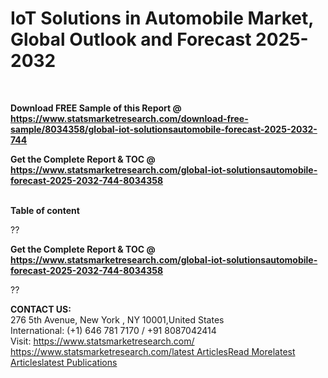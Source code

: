 <h1>IoT Solutions in Automobile Market, Global Outlook and Forecast 2025-2032</h1><br/><p><strong>Download FREE Sample of this Report @ <a href="https://www.statsmarketresearch.com/download-free-sample/8034358/global-iot-solutionsautomobile-forecast-2025-2032-744">https://www.statsmarketresearch.com/download-free-sample/8034358/global-iot-solutionsautomobile-forecast-2025-2032-744</a></strong></p>

<div><b>Get the Complete Report & TOC @ <a href="https://www.statsmarketresearch.com/global-iot-solutionsautomobile-forecast-2025-2032-744-8034358">https://www.statsmarketresearch.com/global-iot-solutionsautomobile-forecast-2025-2032-744-8034358</a></b></div>

<p><br />
<b>Table of content</b></p>

<p>??</p>

<div><b>Get the Complete Report & TOC @ <a href="https://www.statsmarketresearch.com/global-iot-solutionsautomobile-forecast-2025-2032-744-8034358">https://www.statsmarketresearch.com/global-iot-solutionsautomobile-forecast-2025-2032-744-8034358</a></b></div>

<p>??</p>

<p><b>CONTACT US:</b><br />
276 5th Avenue, New York , NY 10001,United States<br />
International: (+1) 646 781 7170 / +91 8087042414<br />
Visit: <a href="https://www.statsmarketresearch.com/">https://www.statsmarketresearch.com/</a><br />
<a href="https://gyeongbokgung.com">https://www.statsmarketresearch.com/</a><a href="https://hallyeomaritime.com">latest Articles</a><a href="https://jingwansa.com">Read More</a><a href="https://nguoiviet.jp/">latest Articles</a><a href="https://www.intelmarketresearch.com/">latest Publications</a></p>
